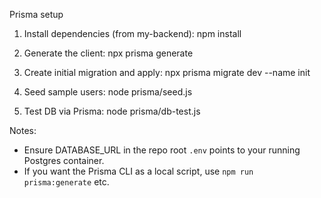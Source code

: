 Prisma setup

1. Install dependencies (from my-backend):
   npm install

2. Generate the client:
   npx prisma generate

3. Create initial migration and apply:
   npx prisma migrate dev --name init

4. Seed sample users:
   node prisma/seed.js

5. Test DB via Prisma:
   node prisma/db-test.js

Notes:
- Ensure DATABASE_URL in the repo root `.env` points to your running Postgres container.
- If you want the Prisma CLI as a local script, use `npm run prisma:generate` etc.
